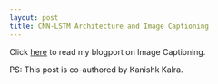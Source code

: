 ```yaml
---
layout: post
title: CNN-LSTM Architecture and Image Captioning
---
```


Click [here](https://medium.com/analytics-vidhya/cnn-lstm-architecture-and-image-captioning-2351fc18e8d7) to read my blogport on Image Captioning.

PS: This post is co-authored by Kanishk Kalra.
